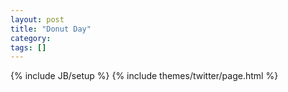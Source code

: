 ```yaml
---
layout: post
title: "Donut Day"
category: 
tags: []
---
```

{% include JB/setup %}
{% include themes/twitter/page.html %}